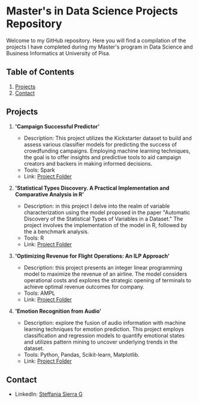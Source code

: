 # Master's in Data Science Projects Repository

Welcome to my GitHub repository. Here you will find a compilation of the projects I have completed during my Master's program in Data Science and Business Informatics at University of Pisa. 

## Table of Contents

1. [Projects](#projects)
2. [Contact](#contact)

## Projects

1. **'Campaign Successful Predictor'**
   - Description: This project utilizes the Kickstarter dataset to build and assess various classifier models for predicting the success of crowdfunding campaigns. Employing machine learning techniques, the goal is to offer insights and predictive tools to aid campaign creators and backers in making informed decisions.
   - Tools: Spark
   - Link: [Project Folder](Kickstarter_Project_Spark/)

2. **'Statistical Types Discovery. A Practical Implementation and Comparative Analysis in R'**
   - Description: in this project I delve into the realm of variable characterization using the model proposed in the paper "Automatic Discovery of the Statistical Types of Variables in a Dataset." The project involves the implementation of the model in R, followed by the a benchmark analysis.
   - Tools: R
   - Link: [Project Folder](./DiscoveryOfVariablesTypes_R/)
   
3. **'Optimizing Revenue for Flight Operations: An ILP Approach'**
   - Description: this project presents an integer linear programming model to maximize the revenue of an airline. The model considers operational costs and explores the strategic opening of terminals to achieve optimal revenue outcomes for company.
   - Tools: AMPL
   - Link: [Project Folder](./AirlineOperationsOptimization_AMPL/)

4. **'Emotion Recognition from Audio'**
   - Description: explore the fusion of audio information with machine learning techniques for emotion prediction. This project employs classification and regression models to quantify emotional states and utilizes pattern mining to uncover underlying trends in the dataset.
   -  Tools: Python, Pandas, Scikit-learn, Matplotlib.
   - Link: [Project Folder](./EmotionRecognition_Python/)
   
## Contact
  - LinkedIn: [Steffania Sierra G](https://www.linkedin.com/in/steffania-sierrag/)


